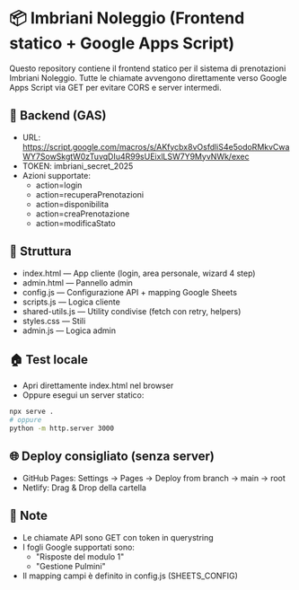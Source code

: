 # 📦 Imbriani Noleggio (Frontend statico + Google Apps Script)

Questo repository contiene il frontend statico per il sistema di prenotazioni Imbriani Noleggio. Tutte le chiamate avvengono direttamente verso Google Apps Script via GET per evitare CORS e server intermedi.

## 🔗 Backend (GAS)
- URL: https://script.google.com/macros/s/AKfycbx8vOsfdliS4e5odoRMkvCwaWY7SowSkgtW0zTuvqDIu4R99sUEixlLSW7Y9MyvNWk/exec
- TOKEN: imbriani_secret_2025
- Azioni supportate:
  - action=login
  - action=recuperaPrenotazioni
  - action=disponibilita
  - action=creaPrenotazione
  - action=modificaStato

## 📁 Struttura
- index.html — App cliente (login, area personale, wizard 4 step)
- admin.html — Pannello admin
- config.js — Configurazione API + mapping Google Sheets
- scripts.js — Logica cliente
- shared-utils.js — Utility condivise (fetch con retry, helpers)
- styles.css — Stili
- admin.js — Logica admin

## 🏠 Test locale
- Apri direttamente index.html nel browser
- Oppure esegui un server statico:
```bash
npx serve .
# oppure
python -m http.server 3000
```

## 🌐 Deploy consigliato (senza server)
- GitHub Pages: Settings → Pages → Deploy from branch → main → root
- Netlify: Drag & Drop della cartella

## 📝 Note
- Le chiamate API sono GET con token in querystring
- I fogli Google supportati sono:
  - "Risposte del modulo 1"
  - "Gestione Pulmini"
- Il mapping campi è definito in config.js (SHEETS_CONFIG)
